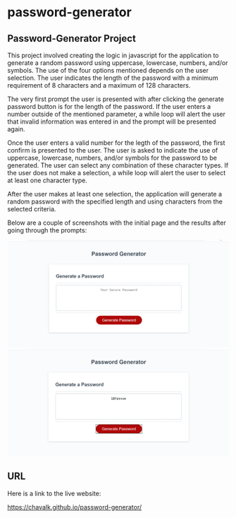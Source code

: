 # password-generator

## Password-Generator Project

This project involved creating the logic in javascript for the application to generate a random password using uppercase, lowercase, numbers, and/or symbols. The use of the four options mentioned depends on the user selection. The user indicates the length of the password with a minimum requirement of 8 characters and a maximum of 128 characters. 

The very first prompt the user is presented with after clicking the generate password button is for the length of the password. If the user enters a number outside of the mentioned parameter, a while loop will alert the user that invalid information was entered in and the prompt will be presented again.

Once the user enters a valid number for the legth of the password, the first confirm is presented to the user. The user is asked to indicate the use of uppercase, lowercase, numbers, and/or symbols for the password to be generated. The user can select any combination of these character types. If the user does not make a selection, a while loop will alert the user to select at least one character type.

After the user makes at least one selection, the application will generate a random password with the specified length and using characters from the selected criteria.

Below are a couple of screenshots with the initial page and the results after going through the prompts:

![Code refactor demo](./assets/images/initial.png)
![Code refactor demo](./assets/images/result.png)

## URL

Here is a link to the live website:

https://chavalk.github.io/password-generator/